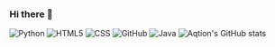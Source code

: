 ### Hi there 👋
![Python](https://img.shields.io/badge/-Python-333333?style=flat&logo=python)
![HTML5](https://img.shields.io/badge/-HTML5-333333?style=flat&logo=HTML5)
![CSS](https://img.shields.io/badge/-CSS-333333?style=flat&logo=CSS3&logoColor=1572B6)
![GitHub](https://img.shields.io/badge/-GitHub-333333?style=flat&logo=github)
![Java](https://img.shields.io/badge/-Java-333333?style=flat&logo=Java&logoColor=007396)
![Aqtion's GitHub stats](https://github-readme-stats.vercel.app/api?username=Aqtion&count_private=true&show_icons=true&theme=radical)

<!--
**Aqtion/Aqtion** is a ✨ _special_ ✨ repository because its `README.md` (this file) appears on your GitHub profile.

Here are some ideas to get you started:


- 🔭 I’m currently working on ...
- 🌱 I’m currently learning ...
- 👯 I’m looking to collaborate on ...
- 🤔 I’m looking for help with ...
- 💬 Ask me about ...
- 📫 How to reach me: ...
- 😄 Pronouns: ...
- ⚡ Fun fact: ...
-->
